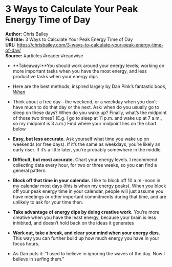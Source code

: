 # 3 Ways to Calculate Your Peak Energy Time of Day

**Author:** Chris Bailey  
**Full title:** 3 Ways to Calculate Your Peak Energy Time of Day  
**URL:** https://chrisbailey.com/3-ways-to-calculate-your-peak-energy-time-of-day/  
**Source:** #articles #reader #readwise

- **Takeaway:**You should work around your energy levels; working on more important tasks when you have the most energy, and less productive tasks when your energy dips 
   
- Here are the best methods, inspired largely by Dan Pink’s fantastic book, *[When](http://www.amazon.com/dp/0735210624/?tag=aloproductivity-20)* 
   
- Think about a free day—the weekend, or a weekday when you don’t have much to do that day or the next. Ask: when do you usually go to sleep on these days? When do you wake up? Finally, what’s the midpoint of those two times? (E.g. I go to sleep at 11 p.m. and wake up at 7 a.m., so my midpoint is 3 a.m.) Find where your midpoint lies on the chart below 
   
- **Easy, but less accurate.** Ask yourself what time you wake up on weekends (or free days). If it’s the same as weekdays, you’re likely an early riser. If it’s a little later, you’re probably somewhere in the middle 
   
- **Difficult, but most accurate.** Chart your energy levels. I recommend collecting data every hour, for two or three weeks, so you can find a general pattern. 
   
- **Block off that time in your calendar.** I like to block off 10 a.m.-noon in my calendar most days (this is when my energy peaks). When you block off your peak energy time in your calendar, people will just assume you have meetings or other important commitments during that time, and are unlikely to ask for your time then. 
   
- **Take advantage of energy dips by doing creative work.** You’re more creative when you have the least energy, because your brain is less inhibited, and doesn’t hold back on the ideas it generates 
   
- **Work out, take a break, and clear your mind when your energy dips.** This way you can further build up how much energy you have in your focus hours. 
   
- As Dan puts it: “I used to believe in ignoring the waves of the day. Now I believe in surfing them.” 
   
